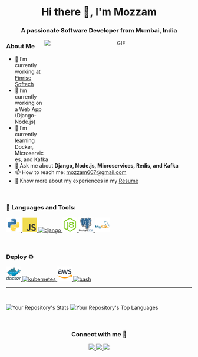 <h1 align="center">Hi there 👋, I'm Mozzam</h1>

<h3 align="center">A passionate Software Developer from Mumbai, India</h3>

<p align="center">
  <img align="right" height="300" width="400" alt="GIF" src="https://media.giphy.com/media/SWoSkN6DxTszqIKEqv/giphy.gif">
</p>

### About Me

- 🔭 I’m currently working at [Finrise Softech](https://phoenix.tech/griffyn/)
- 🌱 I’m currently working on a Web App (Django-Node.js)
- 🌱 I’m currently learning Docker, Microservices, and Kafka
- 💬 Ask me about **Django, Node.js, Microservices, Redis, and Kafka**
- 📫 How to reach me: [mozzam607@gmail.com](mailto:mozzam607@gmail.com)
- 📄 Know more about my experiences in my [Resume](https://github.com/mozzam123/mozzam123/blob/main/Mozzam's%20Resume.pdf)

<br/>

### 🔨 Languages and Tools:

<p align="left"> 
  <a href="https://www.python.org" target="_blank" rel="noreferrer"> 
    <img src="https://raw.githubusercontent.com/devicons/devicon/master/icons/python/python-original.svg" alt="python" width="40" height="40"/> 
  </a> 
  <a href="https://javascript.com/" target="_blank" rel="noreferrer"> 
    <img src="https://raw.githubusercontent.com/devicons/devicon/master/icons/javascript/javascript-original.svg" alt="javascript" width="40" height="40"/> 
  </a> 
  <a href="https://www.djangoproject.com/" target="_blank" rel="noreferrer"> 
    <img src="https://cdn.worldvectorlogo.com/logos/django.svg" alt="django" width="40" height="40"/> 
  </a> 
  <a href="https://www.nodejs.com" target="_blank" rel="noreferrer"> 
    <img src="https://raw.githubusercontent.com/devicons/devicon/master/icons/nodejs/nodejs-original.svg" alt="nodejs" width="40" height="40"/> 
  </a>
  <a href="https://www.postgresql.org" target="_blank" rel="noreferrer"> 
    <img src="https://raw.githubusercontent.com/devicons/devicon/master/icons/postgresql/postgresql-original-wordmark.svg" alt="postgresql" width="40" height="40"/> 
  </a> 
  <a href="https://www.mysql.com/" target="_blank" rel="noreferrer"> 
    <img src="https://raw.githubusercontent.com/devicons/devicon/master/icons/mysql/mysql-original-wordmark.svg" alt="mysql" width="40" height="40"/>
  </a> 
</p>

<br/>

### Deploy ⚙

<p align="left">
  <a href="https://www.docker.com/" target="_blank" rel="noreferrer"> 
    <img src="https://raw.githubusercontent.com/devicons/devicon/master/icons/docker/docker-original-wordmark.svg" alt="docker" width="40" height="40"/> 
  </a> 
  <a href="https://kubernetes.io" target="_blank" rel="noreferrer"> 
    <img src="https://www.vectorlogo.zone/logos/kubernetes/kubernetes-icon.svg" alt="kubernetes" width="40" height="40"/> 
  </a> 
  <a href="https://aws.amazon.com" target="_blank" rel="noreferrer"> 
    <img src="https://raw.githubusercontent.com/devicons/devicon/master/icons/amazonwebservices/amazonwebservices-original-wordmark.svg" alt="aws" width="40" height="40"/> 
  </a> 
  <a href="https://www.gnu.org/software/bash/" target="_blank" rel="noreferrer"> 
    <img src="https://www.vectorlogo.zone/logos/gnu_bash/gnu_bash-icon.svg" alt="bash" width="40" height="40"/> 
  </a> 
</p>

---


<br/>

![Your Repository's Stats](https://github-readme-stats-sigma-five.vercel.app/api?username=mozzam123&theme=dark&hide_border=false&include_all_commits=true&count_private=true)
![Your Repository's Top Languages](https://github-readme-stats-sigma-five.vercel.app/api/top-langs/?username=mozzam123&layout=compact&theme=dark&card_width=400)

<br/>

<h3 align="center">Connect with me 🤝</h3>

<p align="center">
  <a target="_blank" href="https://www.linkedin.com/in/mozzam/">
  <img src="https://img.icons8.com/doodle/40/000000/linkedin--v2.png">
  </a>
  <a target="_blank" href="https://github.com/mozzam123">
    <img src="https://img.icons8.com/doodle/40/000000/github--v1.png">
  </a>
  <a target="_blank" href="https://instagram.com/mozzam_inamdar">
    <img src="https://img.icons8.com/doodle/40/000000/instagram-new--v2.png">
  </a>
</p>
